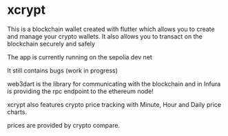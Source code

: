 # xcrypt
This is a blockchain wallet created with flutter which allows you to create and manage your crypto wallets. 
It also allows you to transact on the blockchain securely and safely

The app is currently running on the sepolia dev net

It still contains bugs (work in progress)

web3dart is the library for communicating with the blockchain and in Infura is providing the rpc endpoint to the 
ethereum node!

xcrypt also features crypto price tracking with Minute, Hour and Daily price charts.

prices are provided by crypto compare.